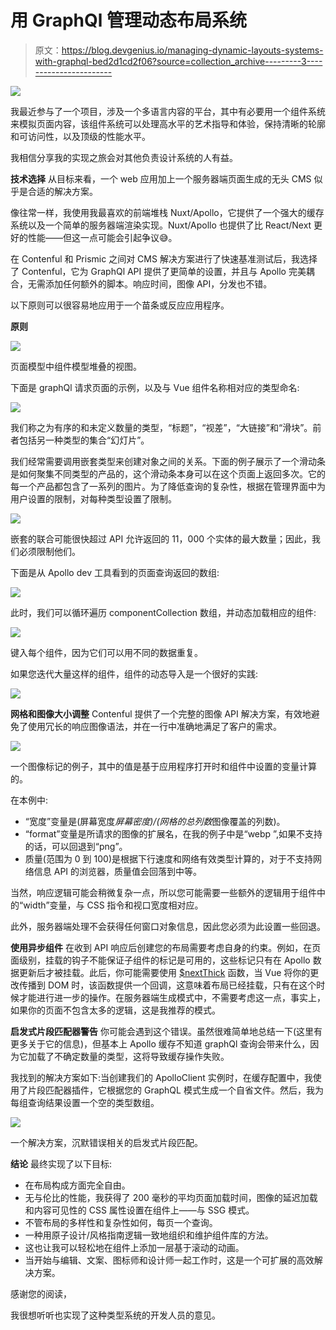 # 用 GraphQl 管理动态布局系统

> 原文：<https://blog.devgenius.io/managing-dynamic-layouts-systems-with-graphql-bed2d1cd2f06?source=collection_archive---------3----------------------->

![](img/8881247fa6a60b5f38c6ee7d27c0907d.png)

我最近参与了一个项目，涉及一个多语言内容的平台，其中有必要用一个组件系统来模拟页面内容，该组件系统可以处理高水平的艺术指导和体验，保持清晰的轮廓和可访问性，以及顶级的性能水平。

我相信分享我的实现之旅会对其他负责设计系统的人有益。

**技术选择** 从目标来看，一个 web 应用加上一个服务器端页面生成的无头 CMS 似乎是合适的解决方案。

像往常一样，我使用我最喜欢的前端堆栈 Nuxt/Apollo，它提供了一个强大的缓存系统以及一个简单的服务器端渲染实现。Nuxt/Apollo 也提供了比 React/Next 更好的性能——但这一点可能会引起争议😅。

在 Contenful 和 Prismic 之间对 CMS 解决方案进行了快速基准测试后，我选择了 Contenful，它为 GraphQl API 提供了更简单的设置，并且与 Apollo 完美耦合，无需添加任何额外的脚本。响应时间，图像 API，分发也不错。

以下原则可以很容易地应用于一个苗条或反应应用程序。

**原则** 

![](img/b657bb96a76770345a15141363bf9973.png)

页面模型中组件模型堆叠的视图。

下面是 graphQl 请求页面的示例，以及与 Vue 组件名称相对应的类型命名:

![](img/efa05b03419df1aaefeccc1ee70f6ce2.png)

我们称之为有序的和未定义数量的类型，“标题”，“视差”，“大链接”和“滑块”。前者包括另一种类型的集合“幻灯片”。

我们经常需要调用嵌套类型来创建对象之间的关系。下面的例子展示了一个滑动条是如何聚集不同类型的产品的，这个滑动条本身可以在这个页面上返回多次。它的每一个产品都包含了一系列的图片。为了降低查询的复杂性，根据在管理界面中为用户设置的限制，对每种类型设置了限制。

![](img/da75da8f925250343ddadf020410c0fa.png)

嵌套的联合可能很快超过 API 允许返回的 11，000 个实体的最大数量；因此，我们必须限制他们。

下面是从 Apollo dev 工具看到的页面查询返回的数组:

![](img/196021e736434629d559aa0f1487ff28.png)

此时，我们可以循环遍历 componentCollection 数组，并动态加载相应的组件:

![](img/aed3a5b3ca9cec36e5eefb3283acc03e.png)

键入每个组件，因为它们可以用不同的数据重复。

如果您迭代大量这样的组件，组件的动态导入是一个很好的实践:

![](img/cbb96646929b6dcc53443689a87a08c2.png)

**网格和图像大小调整** Contenful 提供了一个完整的图像 API 解决方案，有效地避免了使用冗长的响应图像语法，并在一行中准确地满足了客户的需求。

![](img/6cb44c65b706c921d1652d4fe74a54d9.png)

一个图像标记的例子，其中的值是基于应用程序打开时和组件中设置的变量计算的。

在本例中:

*   “宽度”变量是(屏幕宽度*屏幕密度)/(网格的总列数*图像覆盖的列数)。
*   “format”变量是所请求的图像的扩展名，在我的例子中是“webp ”,如果不支持的话，可以回退到“png”。
*   质量(范围为 0 到 100)是根据下行速度和网络有效类型计算的，对于不支持网络信息 API 的浏览器，质量值会回落到中等。

当然，响应逻辑可能会稍微复杂一点，所以您可能需要一些额外的逻辑用于组件中的“width”变量，与 CSS 指令和视口宽度相对应。

此外，服务器端处理不会获得任何窗口对象信息，因此您必须为此设置一些回退。

**使用异步组件**
在收到 API 响应后创建您的布局需要考虑自身的约束。例如，在页面级别，挂载的钩子不能保证子组件的标记是可用的，这些标记只有在 Apollo 数据更新后才被挂载。此后，你可能需要使用 [$nextThick](https://www.raymondcamden.com/2019/02/22/what-is-nexttick-in-vue-and-when-you-need-it) 函数，当 Vue 将你的更改传播到 DOM 时，该函数提供一个回调，这意味着布局已经挂载，只有在这个时候才能进行进一步的操作。在服务器端生成模式中，不需要考虑这一点，事实上，如果你的页面不包含太多的逻辑，这是我推荐的模式。

**启发式片段匹配器警告** 你可能会遇到这个错误。虽然很难简单地总结一下(这里有更多关于它的信息)，但基本上 Apollo 缓存不知道 graphQl 查询会带来什么，因为它加载了不确定数量的类型，这将导致缓存操作失败。

我找到的解决方案如下:当创建我们的 ApolloClient 实例时，在缓存配置中，我使用了片段匹配器插件，它根据您的 GraphQL 模式生成一个自省文件。然后，我为每组查询结果设置一个空的类型数组。

![](img/4f2640b6df9a9c5b5efc1e42aadd5f0b.png)

一个解决方案，沉默错误相关的启发式片段匹配。

**结论** 最终实现了以下目标:

*   在布局构成方面完全自由。
*   无与伦比的性能，我获得了 200 毫秒的平均页面加载时间，图像的延迟加载和内容可见性的 CSS 属性设置在组件上——与 SSG 模式。
*   不管布局的多样性和复杂性如何，每页一个查询。
*   一种用原子设计/风格指南逻辑一致地组织和维护组件库的方法。
*   这也让我可以轻松地在组件上添加一层基于滚动的动画。
*   当开始与编辑、文案、图标师和设计师一起工作时，这是一个可扩展的高效解决方案。

感谢您的阅读，

我很想听听也实现了这种类型系统的开发人员的意见。